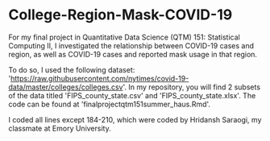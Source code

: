 # College-Region-Mask-COVID-19
For my final project in Quantitative Data Science (QTM) 151: Statistical Computing II, I investigated the relationship between COVID-19 cases and region, as well as COVID-19 cases and reported mask usage in that region. 

To do so, I used the following dataset: 'https://raw.githubusercontent.com/nytimes/covid-19-data/master/colleges/colleges.csv'. In my repository, you will find 2 subsets of the data titled 'FIPS_county_state.csv' and 'FIPS_county_state.xlsx'. The code can be found at 'finalprojectqtm151summer_haus.Rmd'. 

I coded all lines except 184-210, which were coded by Hridansh Saraogi, my classmate at Emory University.
